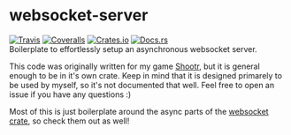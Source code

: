 # websocket-server
[![Travis](https://img.shields.io/travis/SirRade/websocket-server.svg)](https://travis-ci.org/SirRade/websocket-server) [![Coveralls](https://img.shields.io/coveralls/SirRade/websocket-server.svg)](https://coveralls.io/github/SirRade/websocket-server) [![Crates.io](https://img.shields.io/crates/v/websocket-server.svg)](https://crates.io/crates/websocket-server) [![Docs.rs](https://docs.rs/websocket-server/badge.svg)](https://docs.rs/websocket-server/badge.svg)  
Boilerplate to effortlessly setup an asynchronous websocket server.

This code was originally written for my game [Shootr](https://github.com/SirRade/shootr), but it is general enough to be in it's own crate. Keep in mind that it is designed primarely to be used by myself, so it's not documented that well. Feel free to open an issue if you have any questions :)

Most of this is just boilerplate around the async parts of the [websocket crate](https://github.com/cyderize/rust-websocket), so check them out as well!
